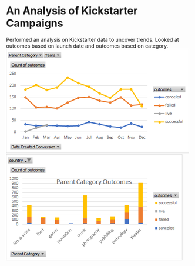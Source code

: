 # An Analysis of Kickstarter Campaigns
Performed an analysis on Kickstarter data to uncover trends. Looked at outcomes based on launch date and outcomes based on category.
![Line Chart](https://github.com/whitneylosinski/kickstarter-analysis/blob/master/Line%20Chart.png)
![Pivot Chart](https://github.com/whitneylosinski/kickstarter-analysis/blob/master/Pivot%20Chart.png)
